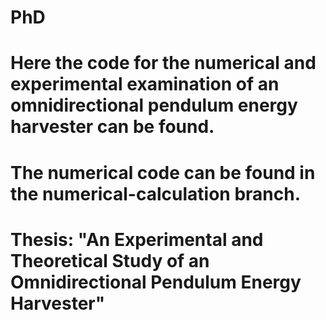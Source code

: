 # PhD
# Here the code for the numerical and experimental examination of an omnidirectional pendulum energy harvester can be found.
# The numerical code can be found in the numerical-calculation branch.
# Thesis: "An Experimental and Theoretical Study of an Omnidirectional Pendulum Energy Harvester"
